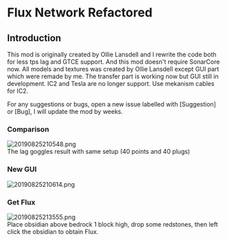# Flux Network Refactored

## Introduction
This mod is originally created by Ollie Lansdell and I rewrite the code both for less tps lag and GTCE support. And this mod doesn't require SonarCore now. All models and textures was created by Ollie Lansdell except GUI part which were remade by me. The transfer part is working now but GUI still in development. IC2 and Tesla are no longer support. Use mekanism cables for IC2.  

For any suggestions or bugs, open a new issue labelled with [Suggestion] or [Bug], I will update the mod by weeks.

### Comparison
![20190825210548.png](https://i.loli.net/2019/08/25/3KGnWsAXlUmdE1Y.png)  
The lag goggles result with same setup (40 points and 40 plugs)
### New GUI
![20190825210614.png](https://i.loli.net/2019/08/25/89Z3XLdzUveRghr.png)
### Get Flux
![20190825213555.png](https://i.loli.net/2019/08/25/xhVraPnkAJoQ7fu.png)  
Place obsidian above bedrock 1 block high, drop some redstones, then left click the obsidian to obtain Flux.
